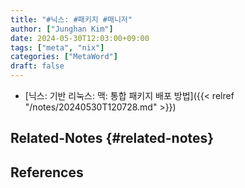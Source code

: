 ```yaml
---
title: "#닉스: #패키지 #매니저"
author: ["Junghan Kim"]
date: 2024-05-30T12:03:00+09:00
tags: ["meta", "nix"]
categories: ["MetaWord"]
draft: false
---
```


-   [닉스: 기반 리눅스: 맥: 통합 패키지 배포 방법]({{< relref "/notes/20240530T120728.md" >}})


## Related-Notes {#related-notes}

## References

<style>.csl-entry{text-indent: -1.5em; margin-left: 1.5em;}</style><div class="csl-bib-body">
</div>
